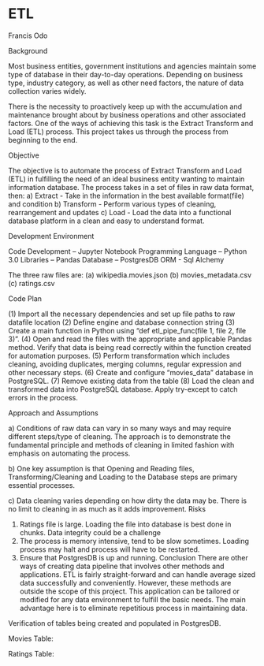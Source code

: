 # ETL
Francis Odo


Background 

Most business entities, government institutions and agencies maintain some type of database in their day-to-day operations. Depending on business type, industry category, as well as other need factors, the nature of data collection varies widely.

There is the necessity to proactively keep up with the accumulation and maintenance brought about by business operations and other associated factors. One of the ways of achieving this task is the Extract Transform and Load (ETL) process. This project takes us through the process from beginning to the end.

Objective

The objective is to automate the process of Extract Transform and Load (ETL) in fulfilling the need of an ideal business entity wanting to maintain information database. The process takes in a set of files in raw data format, then:
a)	Extract  -  Take in the information in the best available format(file) and condition
b)	Transform  -  Perform various types of cleaning, rearrangement and updates
c)	Load   -  Load the data into a functional database platform in a clean and easy to understand format. 

Development Environment

Code Development – Jupyter Notebook
Programming Language – Python 3.0
Libraries – Pandas
Database – PostgresDB
ORM - Sql Alchemy

The three raw files are: 
(a)	wikipedia.movies.json
(b)	movies_metadata.csv
(c)	ratings.csv

Code Plan

(1)	Import all the necessary dependencies and set up file paths to raw datafile location 
(2)	Define engine and database connection string
(3)	Create a main function in Python using “def etl_pipe_func(file 1, file 2, file 3)”. 
(4)	Open and read the files with the appropriate and applicable Pandas method. Verify that data is being read correctly within the function created for automation purposes. 
(5)	Perform transformation which includes cleaning, avoiding duplicates, merging columns, regular expression and other necessary steps.
(6)	Create and configure “movies_data” database  in PostgreSQL. 
(7)	Remove existing data from the table
(8)	Load the clean and transformed data into PostgreSQL database. Apply try-except to catch errors in the process.

Approach and Assumptions

a)	Conditions of raw data can vary in so many ways and may require different steps/type of cleaning. The approach is to demonstrate the fundamental principle and methods of cleaning in limited fashion with emphasis on automating the process.
 
b)	One key assumption is that Opening and Reading files, Transforming/Cleaning and Loading to the Database steps are primary essential processes. 

c)	Data cleaning varies depending on how dirty the data may be. There is no limit to cleaning in as much as it adds improvement. 
Risks
1.	Ratings file is large. Loading the file into database is best done in chunks. Data integrity could be a challenge
2.	The process is memory intensive, tend to be slow sometimes. Loading process may halt and process will have to be restarted.
3.	Ensure that PostgresDB is up and running.
Conclusion 
There are other ways of creating data pipeline that involves other methods and applications. ETL is fairly straight-forward and can handle average sized data successfully and conveniently. However, these  methods are outside the scope of this project. 
This application can be tailored or modified for any data environment to fulfill the basic needs. The main advantage here is to eliminate repetitious process in maintaining data.

Verification of tables being created and populated in PostgresDB. 

Movies Table:

Ratings Table:

